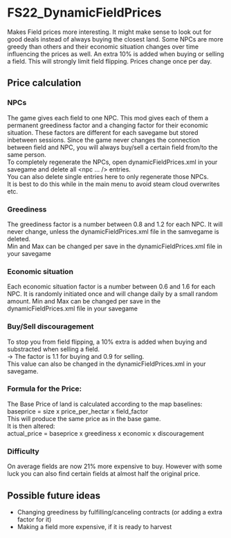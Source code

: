 # FS22_DynamicFieldPrices

Makes Field prices more interesting. It might make sense to look out for good deals instead of always buying the closest land.
Some NPCs are more greedy than others and their economic situation changes over time influencing the prices as well.
An extra 10% is added when buying or selling a field. This will strongly limit field flipping.
Prices change once per day.

## Price calculation
### NPCs

The game gives each field to one NPC. This mod gives each of them a permanent greediness factor and a changing factor for their economic situation.
These factors are different for each savegame but stored inbetween sessions.
Since the game never changes the connection between field and NPC, you will always buy/sell a certain field from/to the same person.  
To completely regenerate the NPCs, open dynamicFieldPrices.xml in your savegame and delete all <npc ... /> entries.  
You can also delete single entries here to only regenerate those NPCs.  
It is best to do this while in the main menu to avoid steam cloud overwrites etc.

###  Greediness

The greediness factor is a number between 0.8 and 1.2 for each NPC. It will never change, unless the dynamicFieldPrices.xml file in the samvegame is deleted.  
Min and Max can be changed per save in the dynamicFieldPrices.xml file in your savegame

### Economic situation

Each economic situation factor is a number between 0.6 and 1.6 for each NPC. It is randomly initiated once and will change daily by a small random amount.
Min and Max can be changed per save in the dynamicFieldPrices.xml file in your savegame

### Buy/Sell discouragement

To stop you from field flipping, a 10% extra is added when buying and substracted when selling a field.  
-> The factor is 1.1 for buying and 0.9 for selling.  
This value can also be changed in the dynamicFieldPrices.xml in your savegame.

### Formula for the Price:

The Base Price of land is calculated according to the map baselines:
baseprice = size x price_per_hectar x field_factor  
This will produce the same price as in the base game.  
It is then altered:  
actual_price = baseprice x greediness x economic x discouragement

### Difficulty

On average fields are now 21% more expensive to buy. However with some luck you can also find certain fields at almost half the original price.

## Possible future ideas

- Changing greediness by fulfilling/canceling contracts (or adding a extra factor for it)
- Making a field more expensive, if it is ready to harvest